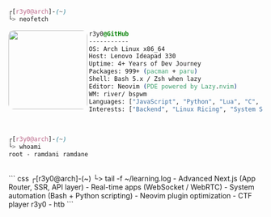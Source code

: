 ``` css
┌[r3y0@arch]-(~)
└> neofetch
```
<div style="display:block;align-items:center"> <img src="https://avatars.githubusercontent.com/u/125261935?v=4" align="left" width="156px" style="border-radius:10px;">

``` css
r3y0@GitHub
-----------
OS: Arch Linux x86_64
Host: Lenovo Ideapad 330
Uptime: 4+ Years of Dev Journey
Packages: 999+ (pacman + paru)
Shell: Bash 5.x / Zsh when lazy
Editor: Neovim (PDE powered by Lazy.nvim)
WM: river/ bspwm
Languages: ["JavaScript", "Python", "Lua", "C", "Bash"]
Interests: ["Backend", "Linux Ricing", "System Scripting", "Next.js", "Open Source"]
```
</div>
</br>

``` css
┌[r3y0@arch]-(~)
└> whoami
root - ramdani ramdane
```
</br>
``` css
┌[r3y0@arch]-(~)
└> tail -f ~/learning.log
- Advanced Next.js (App Router, SSR, API layer)
- Real-time apps (WebSocket / WebRTC)
- System automation (Bash + Python scripting)
- Neovim plugin optimization
- CTF player r3y0 - htb
```


